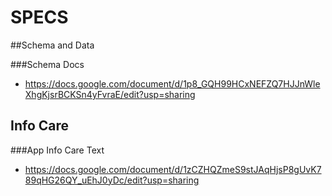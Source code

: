 # SPECS

##Schema and Data

###Schema Docs
* https://docs.google.com/document/d/1p8_GQH99HCxNEFZQ7HJJnWleXhgKjsrBCKSn4yFvraE/edit?usp=sharing

## Info Care

###App Info Care Text
* https://docs.google.com/document/d/1zCZHQZmeS9stJAqHjsP8gUvK789qHG26QY_uEhJ0yDc/edit?usp=sharing


